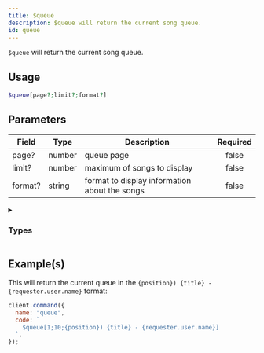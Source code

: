 ```yaml
---
title: $queue
description: $queue will return the current song queue.
id: queue
---
```


`$queue` will return the current song queue.

## Usage

```php
$queue[page?;limit?;format?]
```

## Parameters

| Field   | Type   | Description                                   | Required |
| ------- | ------ | --------------------------------------------- | :------: |
| page?   | number | queue page                                    |  false   |
| limit?  | number | maximum of songs to display                   |  false   |
| format? | string | format to display information about the songs |  false   |

<details>
  <summary><h3> Types </h3></summary>

| Property              |                                                                    | Returns | Supports                                     |
| --------------------- | ------------------------------------------------------------------ | :-----: | -------------------------------------------- |
| `{title}`             | Returns the video/song title                                       | string  | YouTube, Spotify, SoundCloud, Url, LocalFile |
| `{channelId}`         | Returns the channel id                                             | string  | YouTube                                      |
| `{artist}`            | Returns the Artist                                                 | string  | YouTube, Spotify, SoundCloud                 |
| `{artistURL}`         | Returns the Artist URL                                             | string  | YouTube, SoundCloud                          |
| `{artistAvatar}`      | Returns the Artist Avatar                                          | string  | SoundCloud                                   |
| `{duration}`          | Returns the track/video duration in ms                             | number  | YouTube, Spotify, SoundCloud, Url, LocalFile |
| `{identifier}`        | soundcloud, youtube, localfile, url, spotify                       | string  | YouTube, Spotify, SoundCloud, Url, LocalFile |
| `{views}`             | Returns the amount of Views/Plays of the video/song                | string  | YouTube, Spotify, SoundCloud, Url, LocalFile |
| `{likes}`             | Returns the amount of likes of the video/song                      | number  | Spotify, SoundCloud, Url, LocalFile          |
| `{thumbnail}`         | Returns the song/video thumbnail                                   | number  | YouTube, Spotify, SoundCloud                 |
| `{id}`                | Returns the song/video ID                                          | string  | YouTube, Spotify, SoundCloud, Url, LocalFile |
| `{description}`       | Returns the video/song description                                 | string  | YouTube, Spotify, SoundCloud                 |
| `{createdAt}`         | Returns the Creation Date of the video/song                        | string  | YouTube, Spotify, SoundCloud                 |
| `{platformType}`      | Returns the platform Type                                          | number  | YouTube, Spotify, SoundCloud, Url, LocalFile |
| `{rawData}`           | Returns song information as object                                 | object  | YouTube, Spotify, SoundCloud, Url, LocalFile |
| `{formatedPlatforms}` | SoundCloud, YouTube, Localfile, Url, Spotify                       | string  | YouTube, Spotify, SoundCloud, Url, LocalFile |
| `{requester}`         | Returns the Song Requester (user object, .user.id, .user.name etc) | string  | YouTube, Spotify, SoundCloud, Url, LocalFile |
| `{position}`          | Returns the Song Position in the current Queue                     | number  | YouTube, Spotify, SoundCloud, Url, LocalFile |

</details>

## Example(s)

This will return the current queue in the `{position}) {title} - {requester.user.name}` format:

```javascript
client.command({
  name: "queue",
  code: `
    $queue[1;10;{position}) {title} - {requester.user.name}]
  `,
});
```
